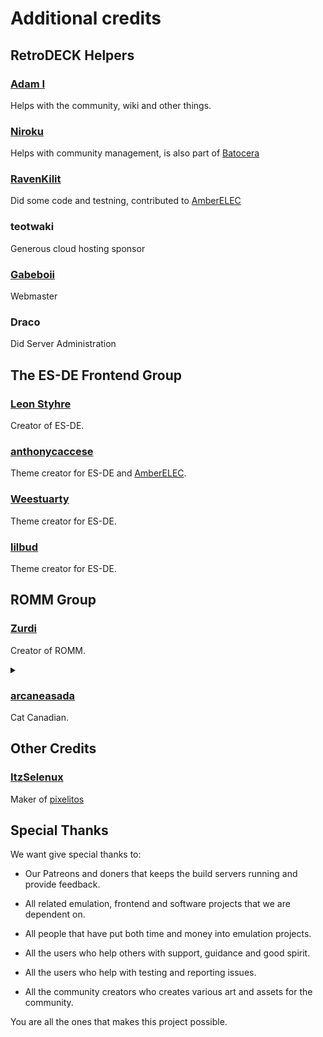 # Additional credits

## RetroDECK Helpers

### [Adam I](https://github.com/jiannazzone)
Helps with the community, wiki and other things.

### [Niroku](https://github.com/Hew-ux)
Helps with community management, is also part of [Batocera](https://batocera.org/)

### [RavenKilit](https://github.com/RavenKilit)
Did some code and testning, contributed to [AmberELEC](https://amberelec.org/)

### teotwaki
Generous cloud hosting sponsor

### [Gabeboii](https://github.com/gabeeeboii)
Webmaster

### Draco
Did Server Administration

## The ES-DE Frontend Group

### [Leon Styhre](https://gitlab.com/leonstyhre)
Creator of ES-DE.

### [anthonycaccese](https://github.com/anthonycaccese/)
Theme creator for ES-DE and [AmberELEC](https://amberelec.org/).

### [Weestuarty](https://github.com/Weestuarty)
Theme creator for ES-DE.

### [lilbud](https://github.com/lilbud)
Theme creator for ES-DE.

## ROMM Group

### [Zurdi](https://github.com/zurdi15)
Creator of ROMM.
<details><summary> </summary>
Demonio de las tapas de Oliva.
</details>

### [arcaneasada](https://github.com/gantoine)
Cat Canadian.

## Other Credits

### [ItzSelenux](https://github.com/ItzSelenux)
Maker of [pixelitos](https://github.com/ItzSelenux/pixelitos-icon-theme)

## Special Thanks
 We want give special thanks to:

- Our Patreons and doners that keeps the build servers running and provide feedback.

- All related emulation, frontend and software projects that we are dependent on.

- All people that have put both time and money into emulation projects.

- All the users who help others with support, guidance and good spirit.

- All the users who help with testing and reporting issues.

- All the community creators who creates various art and assets for the community.

You are all the ones that makes this project possible.

